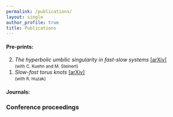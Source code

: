 ```yaml
---
permalink: /publications/
layout: single
author_profile: true
title: Publications
---
```


#### Pre-prints:

<ol reversed="">

<li>
<em>The hyperbolic umbilic singularity in fast-slow systems</em> <span><a href="https://arxiv.org/abs/2202.01662">[arXiv]</a></span> <br>
<small>(with C. Kuehn and M. Steinert) </small>
</li>

<li>
<em>Slow-fast torus knots</em> <span><a href="http://arxiv.org/abs/2103.05989">[arXiv]</a></span> <br>
<small>(with R. Huzak) </small>
</li>

</ol>


#### Journals:




### Conference proceedings


